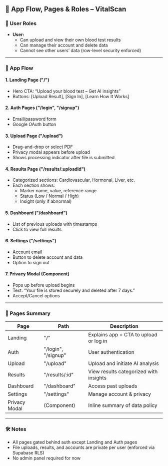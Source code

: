 ## **🔄 App Flow, Pages & Roles – VitalScan**

### **👤 User Roles**

* **User:**  
  * Can upload and view their own blood test results  
  * Can manage their account and delete data  
  * Cannot see other users’ data (row-level security enforced)

---

### **🧭 App Flow**

#### **1\. Landing Page ("/")**

* Hero CTA: “Upload your blood test – Get AI insights”  
* Buttons: \[Upload Result\], \[Sign In\], \[Learn How It Works\]

#### **2\. Auth Pages ("/login", "/signup")**

* Email/password form  
* Google OAuth button

#### **3\. Upload Page ("/upload")**

* Drag-and-drop or select PDF  
* Privacy modal appears before upload  
* Shows processing indicator after file is submitted

#### **4\. Results Page ("/results/:uploadId")**

* Categorized sections: Cardiovascular, Hormonal, Liver, etc.  
* Each section shows:  
  * Marker name, value, reference range  
  * Status (Low / Normal / High)  
  * Insight (only if abnormal)

#### **5\. Dashboard ("/dashboard")**

* List of previous uploads with timestamps  
* Click to view full results

#### **6\. Settings ("/settings")**

* Account email  
* Button to delete account and data  
* Option to sign out

#### **7\. Privacy Modal (Component)**

* Pops up before upload begins  
* Text: “Your file is stored securely and deleted after 7 days.”  
* Accept/Cancel options

---

### **📄 Pages Summary**

| Page | Path | Description |
| ----- | ----- | ----- |
| Landing | "/" | Explains app \+ CTA to upload or log in |
| Auth | "/login", "/signup" | User authentication |
| Upload | "/upload" | Upload and initiate AI analysis |
| Results | "/results/:id" | View results categorized with insights |
| Dashboard | "/dashboard" | Access past uploads |
| Settings | "/settings" | Manage account & privacy |
| Privacy Modal | (Component) | Inline summary of data policy |

---

### **🛠 Notes**

* All pages gated behind auth except Landing and Auth pages  
* File uploads, results, and accounts are private per user (enforced via Supabase RLS)  
* No admin panel required for now

